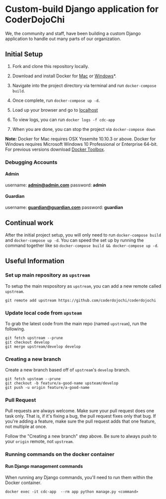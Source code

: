 # Custom-build Django application for CoderDojoChi

We, the community and staff, have been building a custom Django application to handle out many parts of our organization.


## Initial Setup

1. Fork and clone this repository locally.

1. Download and install Docker for [Mac][docker-mac] or [Windows][docker-windows]*.

1. Navigate into the project directory via terminal and run `docker-compose build`.

1. Once complete, run `docker-compose up -d`.

1. Load up your browser and go to [localhost]

1. To view logs, you can run `docker logs -f cdc-app`

1. When you are done, you can stop the project via `docker-compose down`

**Note:** Docker for Mac requires OSX Yosemite 10.10.3 or above. Docker for Windows requires Microsoft Windows 10 Professional or Enterprise 64-bit. For previous versions download [Docker Toolbox][docker-toolbox].

### Debugging Accounts

#### Admin
username: **admin@admin.com**
password: **admin**

#### Guardian
username: **guardian@guardian.com**
password: **guardian**


## Continual work

After the initial project setup, you will only need to run `docker-compose build` and `docker-compose up -d`. You can speed the set up by running the command together like so `docker-compose build && docker-compose up -d`.

## Useful Information

### Set up main repository as `upstream`

To setup the main respository as `upstream`, you can add a new remote called `upstream`.

```console
git remote add upstream https://github.com/coderdojochi/coderdojochi
```

### Update local code from `upsteam`

To grab the latest code from the main repo (named `upstream`), run the following.

```console
git fetch upstream --prune
git checkout develop
git merge upstream/develop develop
```

### Creating a new branch

Create a new branch based off of `upstream`'s `develop` branch.

```console
git fetch upsteam --prune
git checkout -b feature/a-good-name upsteam/develop
git push -u origin feature/a-good-name
```

### Pull Request

Pull requests are always welcome. Make sure your pull request does one task only. That is, if it's fixing a bug, the pull request fixes only that bug. If you're adding a feature, make sure the pull request adds that one feature, not multiple at once.

Follow the "Creating a new branch" step above. Be sure to always push to your `origin` remote, not `upstream`.


### Running commands on the docker container

#### Run Django management commands
When running any Django commands, you'll need to run them within the Docker container.

```console
docker exec -it cdc-app  --rm app python manage.py <command>
```



[docker-mac]: https://www.docker.com/docker-mac
[docker-windows]: https://www.docker.com/docker-windows
[docker-toolbox]: https://www.docker.com/products/docker-toolbox
[localhost]: http://localhost/
